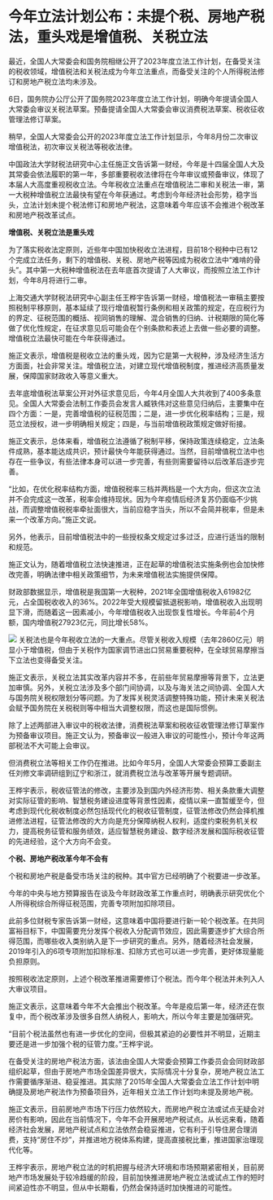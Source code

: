 

# 今年立法计划公布：未提个税、房地产税法，重头戏是增值税、关税立法

最近，全国人大常委会和国务院相继公开了2023年度立法工作计划，在备受关注的税收领域，增值税法和关税法成为今年立法重点，而备受关注的个人所得税法修订和房地产税立法均未涉及。

6日，国务院办公厅公开了国务院2023年度立法工作计划，明确今年提请全国人大常委会审议关税法草案。预备提请全国人大常委会审议消费税法草案、税收征收管理法修订草案。

稍早，全国人大常委会公开的2023年度立法工作计划显示，今年8月份二次审议增值税法，初次审议关税法等税收法律。

中国政法大学财税法研究中心主任施正文告诉第一财经，今年是十四届全国人大及其常委会依法履职的第一年，多部重要税收法律将在今年审议或预备审议，体现了本届人大高度重视税收立法。今年税收立法重点在增值税法二审和关税法一审，第一大税种增值税立法最快有望在今年获通过。考虑到今年经济社会形势，稳字当头，立法计划未提个税法修订和房地产税法，这意味着今年应该不会推进个税改革和房地产税改革试点。

**增值税、关税立法是重头戏**

为了落实税收法定原则，近些年中国加快税收立法进程，目前18个税种中已有12个完成立法任务，剩下的增值税、关税、房地产税等因成为税收立法中“难啃的骨头”。其中第一大税种增值税法在去年底首次提请了人大审议，而按照立法工作计划，今年8月将进行二审。

上海交通大学财税法研究中心副主任王桦宇告诉第一财经，增值税法一审稿主要按照税制平移原则，基本延续了现行增值税暂行条例和相关政策的规定，在应税行为的界定、征税范围的概括、视同销售的理解、混合销售的归纳、计税期限的简化等做了优化性规定，在征求意见后可能会在个别条款和表述上去做一些必要的调整。增值税立法最快可能在今年获得通过。

施正文表示，增值税是税收立法的重头戏，因为它是第一大税种，涉及经济生活方方面面，社会非常关注。增值税立法，对建立现代增值税制度，推进经济高质量发展，保障国家财政收入等意义重大。

去年底增值税法草案公开对外征求意见后，今年4月全国人大共收到了400多条意见。全国人大常委会法制工作委员会发言人臧铁伟对这些意见归纳后，主要集中在四个方面：一是，完善增值税的征税范围；二是，进一步优化税率结构；三是，规范立法授权，进一步明确相关规定；四是，与当前增值税政策规定做好衔接。

施正文表示，总体来看，增值税立法遵循了税制平移，保持政策连续稳定，立法条件成熟，基本能达成共识，预计最快今年能获得通过。当然，目前增值税立法中也存在一些争议，有些法律本身可以进一步完善，有些则需要留待以后改革后逐步完善。

“比如，在优化税率结构方面，增值税税率三档并两档是一个大方向，但这次立法并不会完成这一改革，税率会维持现状。因为今年疫情后经济复苏仍面临不少挑战，而调整增值税税率牵扯面很大，当前应稳字当头，所以不会简并税率，但是未来一个改革方向。”施正文说。

另外，他表示，目前增值税法中的一些授权条文规定过多过泛，应进行适当的限制和规范。

施正文认为，随着增值税立法快速推进，正在起草的增值税法实施条例也会加快修改完善，明确法律中相关政策细节，为未来增值税法实施提供保障。

财政部数据显示，增值税是我国第一大税种，2021年全国增值税收入61982亿元，占全国税收收入的36%。2022年受大规模留抵退税影响，增值税收入出现明显下滑，而随着这一因素减小，今年增值税收入出现恢复性增长。今年前4个月额，国内增值税27923亿元，同比增长58%。

![](https://inews.gtimg.com/om_bt/OVQNmxgniBQV433FZO4g-_nMaIFyF4Gjo-v4zrWzYZwT4AA/1000)
关税法也是今年税收立法的一大重点。尽管关税收入规模（去年2860亿元）明显小于增值税，但由于关税作为国家调节进出口贸易重要税种，在全球贸易摩擦当下立法也变得备受关注。

施正文表示，关税立法其实改革内容并不多，在前些年贸易摩擦等背景下，立法更加审慎。另外，关税立法涉及多个部门间协调，以及与海关法之间协调、全国人大与国务院关税权限划分等问题。为了发挥关税灵活调整特殊功能，预计未来关税法会赋予国务院在关税税则等中相当大调整权限，而这也是国际惯例。

除了上述两部进入审议中的税收法律，消费税法草案和税收征收管理法修订草案作为预备审议项目。施正文认为，预备审议一般进入审议的可能性小，预计今年这两部税法不大可能上会审议。

但消费税立法等相关工作仍在推进。比如今年5月，全国人大常委会预算工委副主任刘修文率调研组到辽宁和浙江，就消费税立法与改革等开展专题调研。

王桦宇表示，税收征管法的修改，主要涉及到国内外经济形势、相关条款重大调整对实际征管的影响、智慧税务建设进度等背景性因素，疫情以来一直暂缓至今，但考虑到现代化税收制度必然包括现代化的税收征管制度，征管法修改仍然会择机推进修法进程，征管法修改的大方向是充分保障纳税人权利，适度约束税务机关权力，提高税务征管和服务绩效，适应智慧税务建设、数字经济发展和国际税收征管的先进经验，这个大方向不会变。

**个税、房地产税改革今年不会有**

个税和房地产税是备受市场关注的税种。其中官方已经明确了个税要进一步改革。

今年的中央与地方预算报告在谈及今年财政改革工作重点时，明确表示研究优化个人所得税综合所得征税范围，完善专项附加扣除项目。

此前多位财税专家告诉第一财经，这意味着中国将要进行新一轮个税改革。在共同富裕目标下，中国需要充分发挥个税收入分配调节效应，因此需要逐步扩大综合所得范围，而哪些收入类别纳入是下一步研究的重点。另外，随着经济社会发展，2019年引入的6项专项附加扣除标准、扣除方式也可以进一步完善，更好体现量能负担原则。

按照税收法定原则，上述个税改革推进需要修订个税法。而今年个税法并未列入人大审议项目。

施正文表示，这意味着今年不大会推出个税改革。今年是疫后第一年，经济还在恢复中，而个税改革涉及很多自然人纳税人，影响大，所以今年主要是加强研究。

“目前个税法虽然也有进一步优化的空间，但极其紧迫的必要性并不明显，近期主要还是进一步加强个税的征管力度。”王桦宇说。

在备受关注的房地产税法方面，该法由全国人大常委会预算工作委员会会同财政部组织起草，但由于房地产市场全国差异很大，实际情况十分复杂，房地产税立法工作需要循序渐进、稳妥推进。其实除了2015年全国人大常委会立法工作计划中明确提及房地产税法作为预备项目外，近年相关立法工作计划均未提及房地产税。

施正文表示，目前房地产市场下行压力依然较大，而房地产税立法或试点无疑会对房价有影响，因此在当前情况下，今年不会开展房地产税试点。从长远来看，随着经济社会发展，房地产税试点和立法依然会稳妥推进，它有利于引导住房合理消费，支持“房住不炒”，并推进地方税体系构建，提高直接税比重，推进国家治理现代化等。

王桦宇表示，房地产税立法的时机把握与经济大环境和市场预期紧密相关，目前房地产市场发展处于较冷趋缓的阶段，目前加快推进房地产税立法或试点工作的短时间紧迫性亦不明显，但从中长期看，仍然会保持适时加快推进的可能性。

